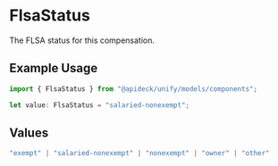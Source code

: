 # FlsaStatus

The FLSA status for this compensation.

## Example Usage

```typescript
import { FlsaStatus } from "@apideck/unify/models/components";

let value: FlsaStatus = "salaried-nonexempt";
```

## Values

```typescript
"exempt" | "salaried-nonexempt" | "nonexempt" | "owner" | "other"
```